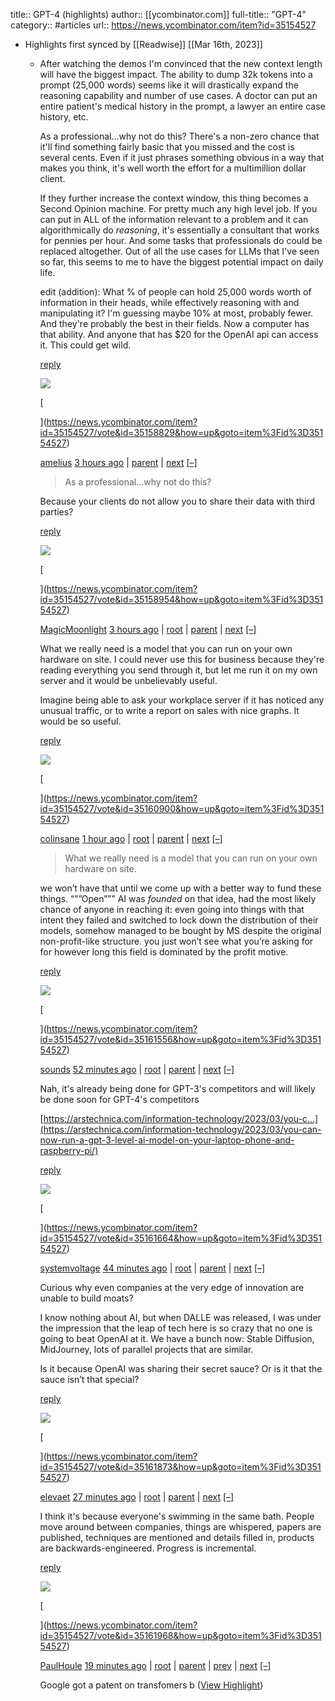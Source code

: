 title:: GPT-4 (highlights)
author:: [[ycombinator.com]]
full-title:: "GPT-4"
category:: #articles
url:: https://news.ycombinator.com/item?id=35154527

- Highlights first synced by [[Readwise]] [[Mar 16th, 2023]]
	- After watching the demos I'm convinced that the new context length will have the biggest impact. The ability to dump 32k tokens into a prompt (25,000 words) seems like it will drastically expand the reasoning capability and number of use cases. A doctor can put an entire patient's medical history in the prompt, a lawyer an entire case history, etc.
	  
	  As a professional...why not do this? There's a non-zero chance that it'll find something fairly basic that you missed and the cost is several cents. Even if it just phrases something obvious in a way that makes you think, it's well worth the effort for a multimillion dollar client.
	  
	  If they further increase the context window, this thing becomes a Second Opinion machine. For pretty much any high level job. If you can put in ALL of the information relevant to a problem and it can algorithmically do *reasoning*, it's essentially a consultant that works for pennies per hour. And some tasks that professionals do could be replaced altogether. Out of all the use cases for LLMs that I've seen so far, this seems to me to have the biggest potential impact on daily life.
	  
	  edit (addition): What % of people can hold 25,000 words worth of information in their heads, while effectively reasoning with and manipulating it? I'm guessing maybe 10% at most, probably fewer. And they're probably the best in their fields. Now a computer has that ability. And anyone that has $20 for the OpenAI api can access it. This could get wild.
	  
	  [reply](https://news.ycombinator.com/item?id=35154527/reply&id=35158694&goto=item%3Fid%3D35154527%2335158694)
	  
	  ![](https://news.ycombinator.com/item?id=35154527/s.gif)
	  
	  [
	  
	  ](https://news.ycombinator.com/item?id=35154527/vote&id=35158829&how=up&goto=item%3Fid%3D35154527)
	  
	  [amelius](https://news.ycombinator.com/item?id=35154527/user&id=amelius) [3 hours ago](https://news.ycombinator.com/item?id=35154527/item&id=35158829) | [parent](https://news.ycombinator.com/item?id=35154527#35158694) | [next](https://news.ycombinator.com/item?id=35154527#35158951) [[–]](javascript:void(0))
	  
	  
	  
	  > As a professional...why not do this?
	  
	  Because your clients do not allow you to share their data with third parties?
	  
	  [reply](https://news.ycombinator.com/item?id=35154527/reply&id=35158829&goto=item%3Fid%3D35154527%2335158829)
	  
	  ![](https://news.ycombinator.com/item?id=35154527/s.gif)
	  
	  [
	  
	  ](https://news.ycombinator.com/item?id=35154527/vote&id=35158954&how=up&goto=item%3Fid%3D35154527)
	  
	  [MagicMoonlight](https://news.ycombinator.com/item?id=35154527/user&id=MagicMoonlight) [3 hours ago](https://news.ycombinator.com/item?id=35154527/item&id=35158954) | [root](https://news.ycombinator.com/item?id=35154527#35158694) | [parent](https://news.ycombinator.com/item?id=35154527#35158829) | [next](https://news.ycombinator.com/item?id=35154527#35162079) [[–]](javascript:void(0))
	  
	  
	  
	  What we really need is a model that you can run on your own hardware on site. I could never use this for business because they're reading everything you send through it, but let me run it on my own server and it would be unbelievably useful.
	  
	  Imagine being able to ask your workplace server if it has noticed any unusual traffic, or to write a report on sales with nice graphs. It would be so useful.
	  
	  [reply](https://news.ycombinator.com/item?id=35154527/reply&id=35158954&goto=item%3Fid%3D35154527%2335158954)
	  
	  ![](https://news.ycombinator.com/item?id=35154527/s.gif)
	  
	  [
	  
	  ](https://news.ycombinator.com/item?id=35154527/vote&id=35160900&how=up&goto=item%3Fid%3D35154527)
	  
	  [colinsane](https://news.ycombinator.com/item?id=35154527/user&id=colinsane) [1 hour ago](https://news.ycombinator.com/item?id=35154527/item&id=35160900) | [root](https://news.ycombinator.com/item?id=35154527#35158694) | [parent](https://news.ycombinator.com/item?id=35154527#35158954) | [next](https://news.ycombinator.com/item?id=35154527#35162065) [[–]](javascript:void(0))
	  
	  
	  
	  > What we really need is a model that you can run on your own hardware on site.
	  
	  we won’t have that until we come up with a better way to fund these things. “””Open””” AI was *founded* on that idea, had the most likely chance of anyone in reaching it: even going into things with that intent they failed and switched to lock down the distribution of their models, somehow managed to be bought by MS despite the original non-profit-like structure. you just won’t see what you’re asking for for however long this field is dominated by the profit motive.
	  
	  [reply](https://news.ycombinator.com/item?id=35154527/reply&id=35160900&goto=item%3Fid%3D35154527%2335160900)
	  
	  ![](https://news.ycombinator.com/item?id=35154527/s.gif)
	  
	  [
	  
	  ](https://news.ycombinator.com/item?id=35154527/vote&id=35161556&how=up&goto=item%3Fid%3D35154527)
	  
	  [sounds](https://news.ycombinator.com/item?id=35154527/user&id=sounds) [52 minutes ago](https://news.ycombinator.com/item?id=35154527/item&id=35161556) | [root](https://news.ycombinator.com/item?id=35154527#35158694) | [parent](https://news.ycombinator.com/item?id=35154527#35160900) | [next](https://news.ycombinator.com/item?id=35154527#35162065) [[–]](javascript:void(0))
	  
	  
	  
	  Nah, it's already being done for GPT-3's competitors and will likely be done soon for GPT-4's competitors
	  
	  [https://arstechnica.com/information-technology/2023/03/you-c...](https://arstechnica.com/information-technology/2023/03/you-can-now-run-a-gpt-3-level-ai-model-on-your-laptop-phone-and-raspberry-pi/)
	  
	  [reply](https://news.ycombinator.com/item?id=35154527/reply&id=35161556&goto=item%3Fid%3D35154527%2335161556)
	  
	  ![](https://news.ycombinator.com/item?id=35154527/s.gif)
	  
	  [
	  
	  ](https://news.ycombinator.com/item?id=35154527/vote&id=35161664&how=up&goto=item%3Fid%3D35154527)
	  
	  [systemvoltage](https://news.ycombinator.com/item?id=35154527/user&id=systemvoltage) [44 minutes ago](https://news.ycombinator.com/item?id=35154527/item&id=35161664) | [root](https://news.ycombinator.com/item?id=35154527#35158694) | [parent](https://news.ycombinator.com/item?id=35154527#35161556) | [next](https://news.ycombinator.com/item?id=35154527#35162065) [[–]](javascript:void(0))
	  
	  
	  
	  Curious why even companies at the very edge of innovation are unable to build moats?
	  
	  I know nothing about AI, but when DALLE was released, I was under the impression that the leap of tech here is so crazy that no one is going to beat OpenAI at it. We have a bunch now: Stable Diffusion, MidJourney, lots of parallel projects that are similar.
	  
	  Is it because OpenAI was sharing their secret sauce? Or is it that the sauce isn’t that special?
	  
	  [reply](https://news.ycombinator.com/item?id=35154527/reply&id=35161664&goto=item%3Fid%3D35154527%2335161664)
	  
	  ![](https://news.ycombinator.com/item?id=35154527/s.gif)
	  
	  [
	  
	  ](https://news.ycombinator.com/item?id=35154527/vote&id=35161873&how=up&goto=item%3Fid%3D35154527)
	  
	  [elevaet](https://news.ycombinator.com/item?id=35154527/user&id=elevaet) [27 minutes ago](https://news.ycombinator.com/item?id=35154527/item&id=35161873) | [root](https://news.ycombinator.com/item?id=35154527#35158694) | [parent](https://news.ycombinator.com/item?id=35154527#35161664) | [next](https://news.ycombinator.com/item?id=35154527#35161968) [[–]](javascript:void(0))
	  
	  
	  
	  I think it's because everyone's swimming in the same bath. People move around between companies, things are whispered, papers are published, techniques are mentioned and details filled in, products are backwards-engineered. Progress is incremental.
	  
	  [reply](https://news.ycombinator.com/item?id=35154527/reply&id=35161873&goto=item%3Fid%3D35154527%2335161873)
	  
	  ![](https://news.ycombinator.com/item?id=35154527/s.gif)
	  
	  [
	  
	  ](https://news.ycombinator.com/item?id=35154527/vote&id=35161968&how=up&goto=item%3Fid%3D35154527)
	  
	  [PaulHoule](https://news.ycombinator.com/item?id=35154527/user&id=PaulHoule) [19 minutes ago](https://news.ycombinator.com/item?id=35154527/item&id=35161968) | [root](https://news.ycombinator.com/item?id=35154527#35158694) | [parent](https://news.ycombinator.com/item?id=35154527#35161664) | [prev](https://news.ycombinator.com/item?id=35154527#35161873) | [next](https://news.ycombinator.com/item?id=35154527#35162065) [[–]](javascript:void(0))
	  
	  
	  
	  Google got a patent on transfomers b ([View Highlight](https://read.readwise.io/read/01gvhcgz8smerxxskrn5dgwptr))